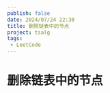 ```yaml
---
publish: false
date: 2024/07/24 22:30
title: 删除链表中的节点
project: tsalg
tags:
 - LeetCode
---
```


# 删除链表中的节点

